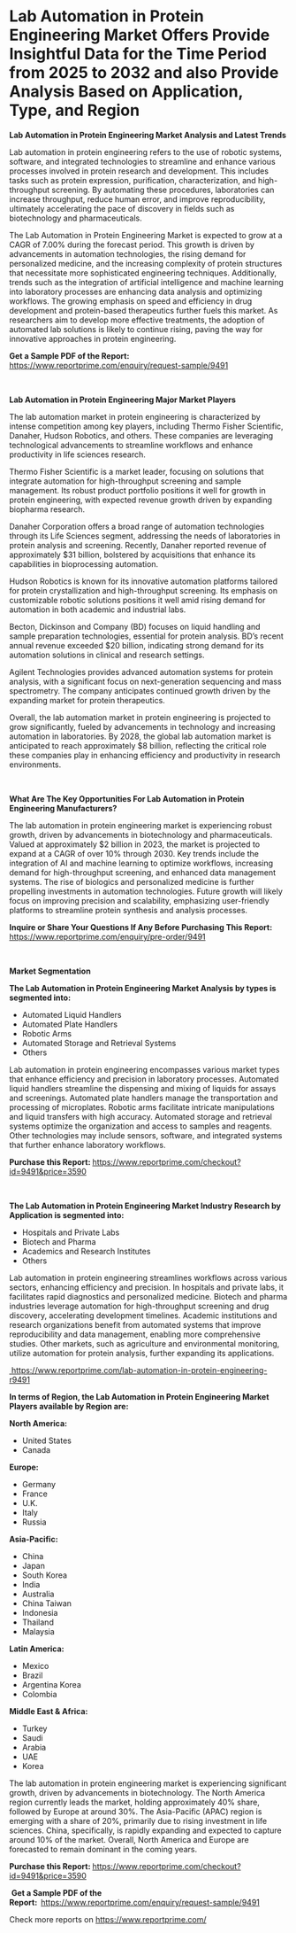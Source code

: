 <p><h1>Lab Automation in Protein Engineering Market Offers Provide Insightful Data for the Time Period from 2025 to 2032 and also Provide Analysis Based on Application, Type, and Region</h1></p><p><strong>Lab Automation in Protein Engineering Market Analysis and Latest Trends</strong></p>
<p><p>Lab automation in protein engineering refers to the use of robotic systems, software, and integrated technologies to streamline and enhance various processes involved in protein research and development. This includes tasks such as protein expression, purification, characterization, and high-throughput screening. By automating these procedures, laboratories can increase throughput, reduce human error, and improve reproducibility, ultimately accelerating the pace of discovery in fields such as biotechnology and pharmaceuticals.</p><p>The Lab Automation in Protein Engineering Market is expected to grow at a CAGR of 7.00% during the forecast period. This growth is driven by advancements in automation technologies, the rising demand for personalized medicine, and the increasing complexity of protein structures that necessitate more sophisticated engineering techniques. Additionally, trends such as the integration of artificial intelligence and machine learning into laboratory processes are enhancing data analysis and optimizing workflows. The growing emphasis on speed and efficiency in drug development and protein-based therapeutics further fuels this market. As researchers aim to develop more effective treatments, the adoption of automated lab solutions is likely to continue rising, paving the way for innovative approaches in protein engineering.</p></p>
<p><strong>Get a Sample PDF of the Report:&nbsp;</strong> <a href="https://www.reportprime.com/enquiry/request-sample/9491?utm_campaign=2004&utm_medium=2&utm_source=Github&utm_content=ia&utm_term=20032025&utm_id=lab-automation-in-protein-engineering">https://www.reportprime.com/enquiry/request-sample/9491</a></p>
<p>&nbsp;</p>
<p><strong>Lab Automation in Protein Engineering Major Market Players</strong></p>
<p><p>The lab automation market in protein engineering is characterized by intense competition among key players, including Thermo Fisher Scientific, Danaher, Hudson Robotics, and others. These companies are leveraging technological advancements to streamline workflows and enhance productivity in life sciences research.</p><p>Thermo Fisher Scientific is a market leader, focusing on solutions that integrate automation for high-throughput screening and sample management. Its robust product portfolio positions it well for growth in protein engineering, with expected revenue growth driven by expanding biopharma research.</p><p>Danaher Corporation offers a broad range of automation technologies through its Life Sciences segment, addressing the needs of laboratories in protein analysis and screening. Recently, Danaher reported revenue of approximately $31 billion, bolstered by acquisitions that enhance its capabilities in bioprocessing automation.</p><p>Hudson Robotics is known for its innovative automation platforms tailored for protein crystallization and high-throughput screening. Its emphasis on customizable robotic solutions positions it well amid rising demand for automation in both academic and industrial labs.</p><p>Becton, Dickinson and Company (BD) focuses on liquid handling and sample preparation technologies, essential for protein analysis. BD’s recent annual revenue exceeded $20 billion, indicating strong demand for its automation solutions in clinical and research settings.</p><p>Agilent Technologies provides advanced automation systems for protein analysis, with a significant focus on next-generation sequencing and mass spectrometry. The company anticipates continued growth driven by the expanding market for protein therapeutics.</p><p>Overall, the lab automation market in protein engineering is projected to grow significantly, fueled by advancements in technology and increasing automation in laboratories. By 2028, the global lab automation market is anticipated to reach approximately $8 billion, reflecting the critical role these companies play in enhancing efficiency and productivity in research environments.</p></p>
<p>&nbsp;</p>
<p><strong>What Are The Key Opportunities For Lab Automation in Protein Engineering Manufacturers?</strong></p>
<p><p>The lab automation in protein engineering market is experiencing robust growth, driven by advancements in biotechnology and pharmaceuticals. Valued at approximately $2 billion in 2023, the market is projected to expand at a CAGR of over 10% through 2030. Key trends include the integration of AI and machine learning to optimize workflows, increasing demand for high-throughput screening, and enhanced data management systems. The rise of biologics and personalized medicine is further propelling investments in automation technologies. Future growth will likely focus on improving precision and scalability, emphasizing user-friendly platforms to streamline protein synthesis and analysis processes.</p></p>
<p><strong>Inquire or Share Your Questions If Any Before Purchasing This Report:</strong> <a href="https://www.reportprime.com/enquiry/pre-order/9491?utm_campaign=2004&utm_medium=2&utm_source=Github&utm_content=ia&utm_term=20032025&utm_id=lab-automation-in-protein-engineering">https://www.reportprime.com/enquiry/pre-order/9491</a></p>
<p>&nbsp;</p>
<p><strong>Market Segmentation</strong></p>
<p><strong>The Lab Automation in Protein Engineering Market Analysis by types is segmented into:</strong></p>
<p><ul><li>Automated Liquid Handlers</li><li>Automated Plate Handlers</li><li>Robotic Arms</li><li>Automated Storage and Retrieval Systems</li><li>Others</li></ul></p>
<p><p>Lab automation in protein engineering encompasses various market types that enhance efficiency and precision in laboratory processes. Automated liquid handlers streamline the dispensing and mixing of liquids for assays and screenings. Automated plate handlers manage the transportation and processing of microplates. Robotic arms facilitate intricate manipulations and liquid transfers with high accuracy. Automated storage and retrieval systems optimize the organization and access to samples and reagents. Other technologies may include sensors, software, and integrated systems that further enhance laboratory workflows.</p></p>
<p><strong>Purchase this Report:&nbsp;</strong><a href="https://www.reportprime.com/checkout?id=9491&price=3590&utm_campaign=2004&utm_medium=2&utm_source=Github&utm_content=ia&utm_term=20032025&utm_id=lab-automation-in-protein-engineering">https://www.reportprime.com/checkout?id=9491&price=3590</a></p>
<p>&nbsp;</p>
<p><strong>The Lab Automation in Protein Engineering Market Industry Research by Application is segmented into:</strong></p>
<p><ul><li>Hospitals and Private Labs</li><li>Biotech and Pharma</li><li>Academics and Research Institutes</li><li>Others</li></ul></p>
<p><p>Lab automation in protein engineering streamlines workflows across various sectors, enhancing efficiency and precision. In hospitals and private labs, it facilitates rapid diagnostics and personalized medicine. Biotech and pharma industries leverage automation for high-throughput screening and drug discovery, accelerating development timelines. Academic institutions and research organizations benefit from automated systems that improve reproducibility and data management, enabling more comprehensive studies. Other markets, such as agriculture and environmental monitoring, utilize automation for protein analysis, further expanding its applications.</p></p>
<p><a href="https://www.reportprime.com/lab-automation-in-protein-engineering-r9491?utm_campaign=2004&utm_medium=2&utm_source=Github&utm_content=ia&utm_term=20032025&utm_id=lab-automation-in-protein-engineering">&nbsp;https://www.reportprime.com/lab-automation-in-protein-engineering-r9491</a></p>
<p><strong>In terms of Region, the Lab Automation in Protein Engineering Market Players available by Region are:</strong></p>
<p>
    <p> <strong> North America: </strong>
        <ul>
            <li>United States</li>
            <li>Canada</li>
        </ul>
        </p> 
    <p> <strong> Europe: </strong>
        <ul>
            <li>Germany</li>
            <li>France</li>
            <li>U.K.</li>
            <li>Italy</li>
            <li>Russia</li>
        </ul>
        </p> 
    <p> <strong> Asia-Pacific: </strong>
        <ul>
            <li>China</li>
            <li>Japan</li>
            <li>South Korea</li>
            <li>India</li>
            <li>Australia</li>
            <li>China Taiwan</li>
            <li>Indonesia</li>
            <li>Thailand</li>
            <li>Malaysia</li>
        </ul>
        </p> 
    <p> <strong> Latin America: </strong>
        <ul>
            <li>Mexico</li>
            <li>Brazil</li>
            <li>Argentina Korea</li>
            <li>Colombia</li>
        </ul>
        </p> 
    <p> <strong> Middle East & Africa: </strong>
        <ul>
            <li>Turkey</li>
            <li>Saudi</li>
            <li>Arabia</li>
            <li>UAE</li>
            <li>Korea</li>
        </ul>
    </p>
    </p>
<p><p>The lab automation in protein engineering market is experiencing significant growth, driven by advancements in biotechnology. The North America region currently leads the market, holding approximately 40% share, followed by Europe at around 30%. The Asia-Pacific (APAC) region is emerging with a share of 20%, primarily due to rising investment in life sciences. China, specifically, is rapidly expanding and expected to capture around 10% of the market. Overall, North America and Europe are forecasted to remain dominant in the coming years.</p></p>
<p><strong>Purchase this Report: </strong><a href="https://www.reportprime.com/checkout?id=9491&price=3590&utm_campaign=2004&utm_medium=2&utm_source=Github&utm_content=ia&utm_term=20032025&utm_id=lab-automation-in-protein-engineering">https://www.reportprime.com/checkout?id=9491&price=3590</a></p>
<p>&nbsp;<strong>Get a Sample PDF of the Report:&nbsp;&nbsp;</strong><a href="https://www.reportprime.com/enquiry/request-sample/9491?utm_campaign=2004&utm_medium=2&utm_source=Github&utm_content=ia&utm_term=20032025&utm_id=lab-automation-in-protein-engineering">https://www.reportprime.com/enquiry/request-sample/9491</a></p>
<p><strong></strong></p>
<p>Check more reports on <a href="https://www.reportprime.com/?utm_campaign=2004&utm_medium=2&utm_source=Github&utm_content=ia&utm_term=20032025&utm_id=lab-automation-in-protein-engineering">https://www.reportprime.com/</a></p>